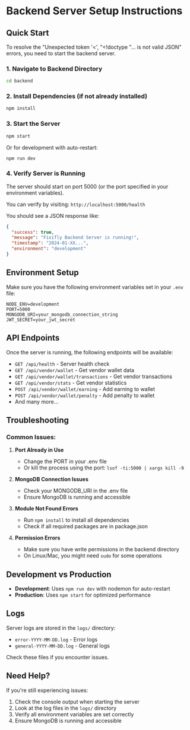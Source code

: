 # Backend Server Setup Instructions

## Quick Start

To resolve the "Unexpected token '<', "<!doctype "... is not valid JSON" errors, you need to start the backend server.

### 1. Navigate to Backend Directory
```bash
cd backend
```

### 2. Install Dependencies (if not already installed)
```bash
npm install
```

### 3. Start the Server
```bash
npm start
```

Or for development with auto-restart:
```bash
npm run dev
```

### 4. Verify Server is Running
The server should start on port 5000 (or the port specified in your environment variables).

You can verify by visiting: `http://localhost:5000/health`

You should see a JSON response like:
```json
{
  "success": true,
  "message": "Fixifly Backend Server is running!",
  "timestamp": "2024-01-XX...",
  "environment": "development"
}
```

## Environment Setup

Make sure you have the following environment variables set in your `.env` file:

```env
NODE_ENV=development
PORT=5000
MONGODB_URI=your_mongodb_connection_string
JWT_SECRET=your_jwt_secret
```

## API Endpoints

Once the server is running, the following endpoints will be available:

- `GET /api/health` - Server health check
- `GET /api/vendor/wallet` - Get vendor wallet data
- `GET /api/vendor/wallet/transactions` - Get vendor transactions
- `GET /api/vendor/stats` - Get vendor statistics
- `POST /api/vendor/wallet/earning` - Add earning to wallet
- `POST /api/vendor/wallet/penalty` - Add penalty to wallet
- And many more...

## Troubleshooting

### Common Issues:

1. **Port Already in Use**
   - Change the PORT in your .env file
   - Or kill the process using the port: `lsof -ti:5000 | xargs kill -9`

2. **MongoDB Connection Issues**
   - Check your MONGODB_URI in the .env file
   - Ensure MongoDB is running and accessible

3. **Module Not Found Errors**
   - Run `npm install` to install all dependencies
   - Check if all required packages are in package.json

4. **Permission Errors**
   - Make sure you have write permissions in the backend directory
   - On Linux/Mac, you might need `sudo` for some operations

## Development vs Production

- **Development**: Uses `npm run dev` with nodemon for auto-restart
- **Production**: Uses `npm start` for optimized performance

## Logs

Server logs are stored in the `logs/` directory:
- `error-YYYY-MM-DD.log` - Error logs
- `general-YYYY-MM-DD.log` - General logs

Check these files if you encounter issues.

## Need Help?

If you're still experiencing issues:
1. Check the console output when starting the server
2. Look at the log files in the `logs/` directory
3. Verify all environment variables are set correctly
4. Ensure MongoDB is running and accessible














